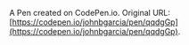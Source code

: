 A Pen created on CodePen.io. Original URL: [https://codepen.io/johnbgarcia/pen/qqdgGp](https://codepen.io/johnbgarcia/pen/qqdgGp).

